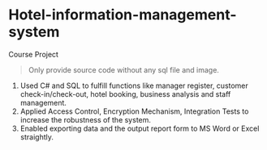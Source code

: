 # Hotel-information-management-system
Course Project
>Only provide source code without any sql file and image.

1. Used C# and SQL to fulfill functions like manager register, customer check-in/check-out, hotel booking, business analysis and staff management.
2. Applied Access Control, Encryption Mechanism, Integration Tests to increase the robustness of the system.
3. Enabled exporting data and the output report form to MS Word or Excel straightly.

